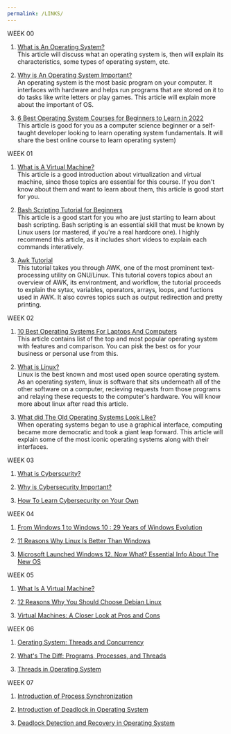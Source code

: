 ```yaml
---
permalink: /LINKS/
---
```

WEEK 00
1. [What is An Operating System?](https://www.geeksforgeeks.org/what-is-an-operating-system/)<br>
This article will discuss what an operating system is, then will explain its characteristics, some types of operating system, etc.

2. [Why is An Operating System Important?](https://www.ctesolutions.com/why-is-operating-system-important/)<br>
An operating system is the most basic program on your computer. It interfaces with hardware and helps run programs that are stored on it to do tasks like write letters or play games. This article will explain more about the important of OS.

3. [6 Best Operating System Courses for Beginners to Learn in 2022](https://medium.com/javarevisited/6-best-operating-system-courses-for-beginners-to-learn-7d727882d267)<br>
This article is good for you as a computer science beginner or a self-taught developer looking to learn operating system fundamentals. It will share the best online course to learn operating system)

WEEK 01
1. [What is A Virtual Machine?](https://blog.stackpath.com/virtual-machine/)<br>
This article is a good introduction about virtualization and virtual machine, since those topics are essential for this course. If you don't know about them and want to learn about them, this article is good start for you.

2. [Bash Scripting Tutorial for Beginners](https://linuxconfig.org/bash-scripting-tutorial-for-beginners)<br>
This article is a good start for you who are just starting to learn about bash scripting. Bash scripting is an essential skill that must be known by Linux users (or mastered, if you're a real hardcore one). I highly recommend this article, as it includes short videos to explain each commands interatively. 

3. [Awk Tutorial](https://www.tutorialspoint.com/awk/index.htm)<br>
This tutorial takes you through AWK, one of the most prominent text-processing utility on GNU/Linux. This tutorial covers topics about an overview of AWK, its environtment, and workflow, the tutorial proceeds to explain the sytax, variables, operators, arrays, loops, and fuctions used in AWK. It also covres topics such as output redirection and pretty printing.

WEEK 02
1. [10 Best Operating Systems For Laptops And Computers](https://www.softwaretestinghelp.com/best-operating-systems/)<br>
This article contains list of the top and most popular operating system with features and comparison. You can pisk the best os for your business or personal use from this.

2. [What is Linux?](https://opensource.com/resources/linux)<br>
Linux is the best known and most used open source operating system. As an operating system, linux is software that sits underneath all of the other software on a computer, recieving requests from those programs and relaying these requests to the computer's hardware. You will know more about linux after read this article.

3. [What did The Old Operating Systems Look Like?](https://medium.com/codex/what-did-the-old-operating-systems-look-like-68300cb9ad08)<br>
When operating systems began to use a graphical interface, computing became more democratic and took a giant leap forward. This article will explain some of the most iconic operating systems along with their interfaces. 

WEEK 03
1. [What is Cyberscurity?](https://www.ibm.com/topics/cybersecurity)<br>

2. [Why is Cybersecurity Important?](https://www.visma.com/cyber-security/why-is-cyber-security-important/)<br>

3. [How To Learn Cybersecurity on Your Own](https://www.springboard.com/blog/cybersecurity/how-to-learn-cybersecurity/)<br>

WEEK 04
1. [From Windows 1 to Windows 10 : 29 Years of Windows Evolution](https://www.theguardian.com/technology/2014/oct/02/from-windows-1-to-windows-10-29-years-of-windows-evolution)<br>

2. [11 Reasons Why Linux Is Better Than Windows](https://itsfoss.com/linux-better-than-windows/)<br>

3. [Microsoft Launched Windows 12. Now What? Essential Info About The New OS](https://www.cent.com/tech/computing/microsoft-launched-windows-11-now-what-essential-info-about-new-os/)<br>

WEEK 05
1. [What Is A Virtual Machine?](https://www.vmware.com/topics/glossary/content/virtual-machine.html)<br>

2. [12 Reasons Why You Should Choose Debian Linux](https://www.makeuseop.com/tag/reasons-choose-debian-linux/)<br>

3. [Virtual Machines: A Closer Look at Pros and Cons](https://cynexlink.com/latest-articles/virtual-machines-pros-cons/)<br>

WEEK 06
1. [Oerating System: Threads and Concurrency](https://medium.com/@akhandmishra/operating-system-threads-and-concurrency-aec2036b90f8)<br>

2. [What's The Diff: Programs, Processes, and Threads](https://www.backblaze.com/blog/whtas-the-diff-programs-processes-and-threads/)<br>

3. [Threads in Operating System](https://www.scaler.com/topics/operating-system/threads-in-operating-system/)<br>

WEEK 07
1. [Introduction of Process Synchronization](https://www.geeksforgeeks.org/introduction-of-process-synchronization/)<br>

2. [Introduction of Deadlock in Operating System](https://www.geeksforgeeks.org/introduction-of-deadlock-in-operating-system/)<br>

3. [Deadlock Detection and Recovery in Operating System](https://byjus.com/gate/deadlock-detection-and-recovery-in-operating-system-notes/)<br>
